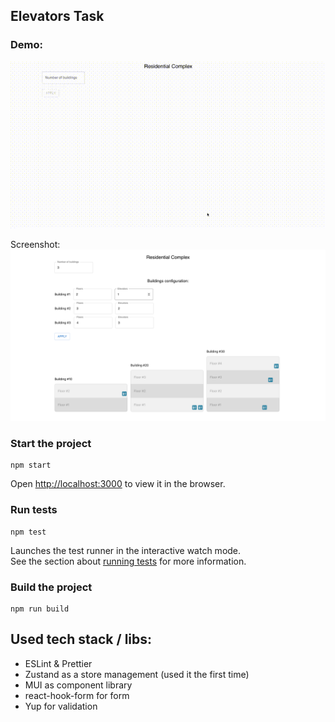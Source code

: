 ## Elevators Task

### Demo:
![Alt text](public/Demo.gif "Demo")

Screenshot:
![Alt text](public/Screenshot.png "Demo")

### Start the project

```
npm start
```

Open [http://localhost:3000](http://localhost:3000) to view it in the browser.

### Run tests

```
npm test
```

Launches the test runner in the interactive watch mode.\
See the section about [running tests](https://facebook.github.io/create-react-app/docs/running-tests) for more information.

### Build the project

```
npm run build
```

## Used tech stack / libs:

- ESLint & Prettier
- Zustand as a store management (used it the first time)
- MUI as component library
- react-hook-form for form
- Yup for validation